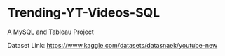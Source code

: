 # Trending-YT-Videos-SQL
A MySQL and Tableau Project

Dataset Link: https://www.kaggle.com/datasets/datasnaek/youtube-new
